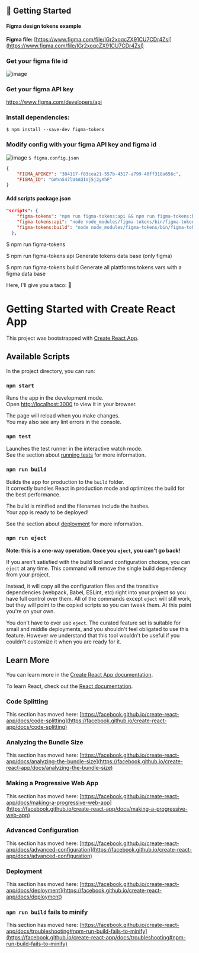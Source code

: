 ## :rocket: Getting Started

#### Figma design tokens example

**Figma file:** [https://www.figma.com/file/IGr2xoqcZX91CU7CDr4ZsI](https://www.figma.com/file/IGr2xoqcZX91CU7CDr4ZsI)

### Get your figma file id
![image](https://user-images.githubusercontent.com/1427623/92307876-c73e3900-ef99-11ea-8df4-c9d41eae0ac9.png)

### Get your figma API key
https://www.figma.com/developers/api

### Install dependencies:
`$ npm install --save-dev figma-tokens`

### Modify config with your figma API key and figma id 
![image](https://user-images.githubusercontent.com/1427623/92307902-f3f25080-ef99-11ea-94e4-69a06c0ad35a.png)
`$ figma.config.json`
```json
{
    "FIGMA_APIKEY": "384117-f83cea21-557b-4317-a799-40ff318a656c",
    "FIGMA_ID": "GWnnS47lU4AQIVj5j2yXhF"
}
```
#### Add scripts package.json
```json
"scripts": {
    "figma-tokens": "npm run figma-tokens:api && npm run figma-tokens:build",
    "figma-tokens:api": "node node_modules/figma-tokens/bin/figma-tokens-api",
    "figma-tokens:build": "node node_modules/figma-tokens/bin/figma-tokens-build"
  },
```
\$ npm run figma-tokens

\$ npm run figma-tokens:api Generate tokens data base (only figma)

\$ npm run figma-tokens:build Generate all plattforms tokens vars with a figma data base

Here, I'll give you a taco: 🌮


# Getting Started with Create React App

This project was bootstrapped with [Create React App](https://github.com/facebook/create-react-app).

## Available Scripts

In the project directory, you can run:

### `npm start`

Runs the app in the development mode.\
Open [http://localhost:3000](http://localhost:3000) to view it in your browser.

The page will reload when you make changes.\
You may also see any lint errors in the console.

### `npm test`

Launches the test runner in the interactive watch mode.\
See the section about [running tests](https://facebook.github.io/create-react-app/docs/running-tests) for more information.

### `npm run build`

Builds the app for production to the `build` folder.\
It correctly bundles React in production mode and optimizes the build for the best performance.

The build is minified and the filenames include the hashes.\
Your app is ready to be deployed!

See the section about [deployment](https://facebook.github.io/create-react-app/docs/deployment) for more information.

### `npm run eject`

**Note: this is a one-way operation. Once you `eject`, you can't go back!**

If you aren't satisfied with the build tool and configuration choices, you can `eject` at any time. This command will remove the single build dependency from your project.

Instead, it will copy all the configuration files and the transitive dependencies (webpack, Babel, ESLint, etc) right into your project so you have full control over them. All of the commands except `eject` will still work, but they will point to the copied scripts so you can tweak them. At this point you're on your own.

You don't have to ever use `eject`. The curated feature set is suitable for small and middle deployments, and you shouldn't feel obligated to use this feature. However we understand that this tool wouldn't be useful if you couldn't customize it when you are ready for it.

## Learn More

You can learn more in the [Create React App documentation](https://facebook.github.io/create-react-app/docs/getting-started).

To learn React, check out the [React documentation](https://reactjs.org/).

### Code Splitting

This section has moved here: [https://facebook.github.io/create-react-app/docs/code-splitting](https://facebook.github.io/create-react-app/docs/code-splitting)

### Analyzing the Bundle Size

This section has moved here: [https://facebook.github.io/create-react-app/docs/analyzing-the-bundle-size](https://facebook.github.io/create-react-app/docs/analyzing-the-bundle-size)

### Making a Progressive Web App

This section has moved here: [https://facebook.github.io/create-react-app/docs/making-a-progressive-web-app](https://facebook.github.io/create-react-app/docs/making-a-progressive-web-app)

### Advanced Configuration

This section has moved here: [https://facebook.github.io/create-react-app/docs/advanced-configuration](https://facebook.github.io/create-react-app/docs/advanced-configuration)

### Deployment

This section has moved here: [https://facebook.github.io/create-react-app/docs/deployment](https://facebook.github.io/create-react-app/docs/deployment)

### `npm run build` fails to minify

This section has moved here: [https://facebook.github.io/create-react-app/docs/troubleshooting#npm-run-build-fails-to-minify](https://facebook.github.io/create-react-app/docs/troubleshooting#npm-run-build-fails-to-minify)
